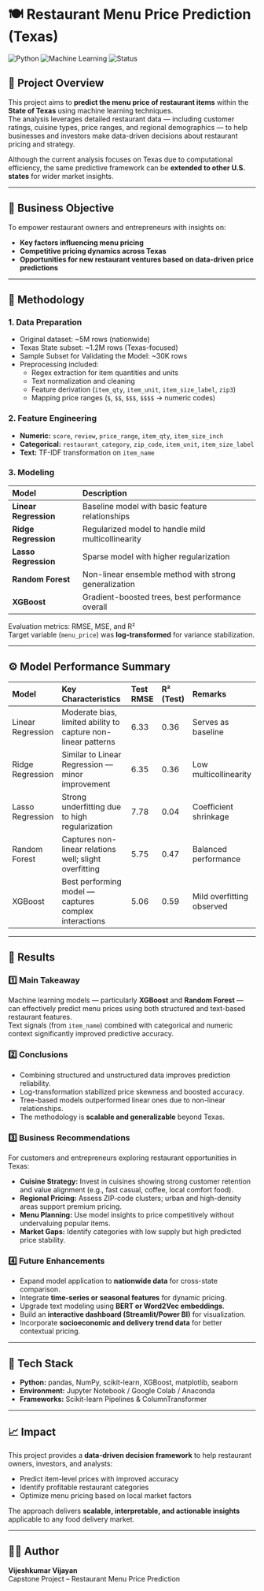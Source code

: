 # 🍽️ Restaurant Menu Price Prediction (Texas)

![Python](https://img.shields.io/badge/Python-3.10+-blue.svg)
![Machine Learning](https://img.shields.io/badge/Machine%20Learning-Regression-brightgreen.svg)
![Status](https://img.shields.io/badge/Status-Completed-success.svg)

## 📘 Project Overview
This project aims to **predict the menu price of restaurant items** within the **State of Texas** using machine learning techniques.  
The analysis leverages detailed restaurant data — including customer ratings, cuisine types, price ranges, and regional demographics — to help businesses and investors make data-driven decisions about restaurant pricing and strategy.

Although the current analysis focuses on Texas due to computational efficiency, the same predictive framework can be **extended to other U.S. states** for wider market insights.

---

## 🎯 Business Objective
To empower restaurant owners and entrepreneurs with insights on:
- **Key factors influencing menu pricing**
- **Competitive pricing dynamics across Texas**
- **Opportunities for new restaurant ventures based on data-driven price predictions**

---

## 🧠 Methodology

### 1. Data Preparation
- Original dataset: ~5M rows (nationwide)
- Texas State subset: ~1.2M rows (Texas-focused)
- Sample Subset for Validating the Model: ~30K rows
- Preprocessing included:
  - Regex extraction for item quantities and units
  - Text normalization and cleaning
  - Feature derivation (`item_qty`, `item_unit`, `item_size_label`, `zip3`)
  - Mapping price ranges (`$`, `$$`, `$$$`, `$$$$` → numeric codes)

### 2. Feature Engineering
- **Numeric:** `score`, `review`, `price_range`, `item_qty`, `item_size_inch`
- **Categorical:** `restaurant_category`, `zip_code`, `item_unit`, `item_size_label`
- **Text:** TF-IDF transformation on `item_name`

### 3. Modeling
| Model | Description |
|:------|:-------------|
| **Linear Regression** | Baseline model with basic feature relationships |
| **Ridge Regression** | Regularized model to handle mild multicollinearity |
| **Lasso Regression** | Sparse model with higher regularization |
| **Random Forest** | Non-linear ensemble method with strong generalization |
| **XGBoost** | Gradient-boosted trees, best performance overall |

Evaluation metrics: RMSE, MSE, and R²  
Target variable (`menu_price`) was **log-transformed** for variance stabilization.

---

## ⚙️ Model Performance Summary

| Model | Key Characteristics | Test RMSE | R² (Test) | Remarks |
|:------|:--------------------|:----------|:-----------|:--------|
| Linear Regression | Moderate bias, limited ability to capture non-linear patterns | 6.33 | 0.36 | Serves as baseline |
| Ridge Regression | Similar to Linear Regression — minor improvement | 6.35 | 0.36 | Low multicollinearity |
| Lasso Regression | Strong underfitting due to high regularization | 7.78 | 0.04 | Coefficient shrinkage |
| Random Forest | Captures non-linear relations well; slight overfitting | 5.75 | 0.47 | Balanced performance |
| XGBoost | Best performing model — captures complex interactions | 5.06 | 0.59 | Mild overfitting observed |

---

## 🏁 Results

### 1️⃣ Main Takeaway
Machine learning models — particularly **XGBoost** and **Random Forest** — can effectively predict menu prices using both structured and text-based restaurant features.  
Text signals (from `item_name`) combined with categorical and numeric context significantly improved predictive accuracy.

### 2️⃣ Conclusions
- Combining structured and unstructured data improves prediction reliability.
- Log-transformation stabilized price skewness and boosted accuracy.
- Tree-based models outperformed linear ones due to non-linear relationships.
- The methodology is **scalable and generalizable** beyond Texas.

### 3️⃣ Business Recommendations
For customers and entrepreneurs exploring restaurant opportunities in Texas:
- **Cuisine Strategy:** Invest in cuisines showing strong customer retention and value alignment (e.g., fast casual, coffee, local comfort food).
- **Regional Pricing:** Assess ZIP-code clusters; urban and high-density areas support premium pricing.
- **Menu Planning:** Use model insights to price competitively without undervaluing popular items.
- **Market Gaps:** Identify categories with low supply but high predicted price stability.

### 4️⃣ Future Enhancements
- Expand model application to **nationwide data** for cross-state comparison.
- Integrate **time-series or seasonal features** for dynamic pricing.
- Upgrade text modeling using **BERT or Word2Vec embeddings**.
- Build an **interactive dashboard (Streamlit/Power BI)** for visualization.
- Incorporate **socioeconomic and delivery trend data** for better contextual pricing.

---

## 🧩 Tech Stack
- **Python:** pandas, NumPy, scikit-learn, XGBoost, matplotlib, seaborn  
- **Environment:** Jupyter Notebook / Google Colab / Anaconda 
- **Frameworks:** Scikit-learn Pipelines & ColumnTransformer  

---

## 📈 Impact
This project provides a **data-driven decision framework** to help restaurant owners, investors, and analysts:
- Predict item-level prices with improved accuracy  
- Identify profitable restaurant categories  
- Optimize menu pricing based on local market factors  

The approach delivers **scalable, interpretable, and actionable insights** applicable to any food delivery market.

---

## 👨‍💻 Author
**Vijeshkumar Vijayan**  
Capstone Project – Restaurant Menu Price Prediction


